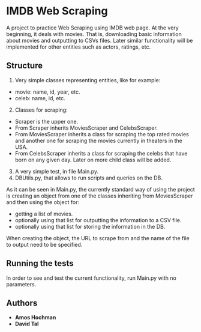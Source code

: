 # IMDB Web Scraping

A project to practice Web Scraping using IMDB web page. 
At the very beginning, it deals with movies. That is, downloading basic information about movies and outputting to CSVs files. Later similar functionality will be implemented for other entities such as actors, ratings, etc.

## Structure

1. Very simple classes representing entities, like for example:
- movie: name, id, year, etc.
- celeb: name, id, etc.
2. Classes for scraping: 
- Scraper is the upper one.
- From Scraper inherits MoviesScraper and CelebsScraper.
- From MoviesScraper inherits a class for scraping the top rated movies and another one for scraping
the movies currently in theaters in the USA.
- From CelebsScraper inherits a class for scraping the celebs that have born on any given day.
Later on more child class will be added.
3. A very simple test, in file Main.py.
4. DBUtils.py, that allows to run scripts and queries on the DB.

As it can be seen in Main.py, the currently standard way of using the project is creating an object from one of the classes inheriting from MoviesScraper and then using the object for:
- getting a list of movies.
- optionally using that list for outputting the information to a CSV file.
- optionally using that list for storing the information in the DB.

When creating the object, the URL to scrape from and the name of the file to output need to be specified.

## Running the tests

In order to see and test the current functionality, run Main.py with no parameters.

## Authors
* **Amos Hochman**
* **David Tal**


